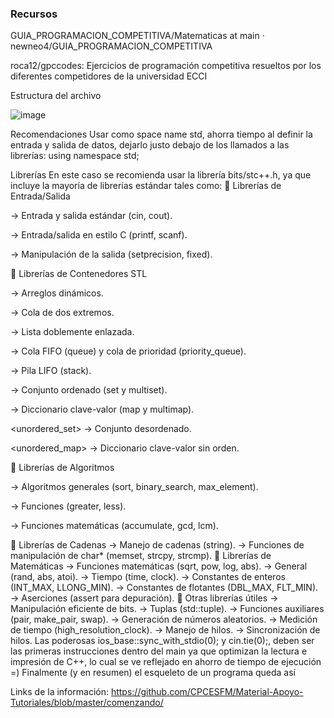 ### Recursos

GUIA_PROGRAMACION_COMPETITIVA/Matematicas at main · newneo4/GUIA_PROGRAMACION_COMPETITIVA

roca12/gpccodes: Ejercicios de programación competitiva resueltos por los diferentes competidores de la universidad ECCI

Estructura del archivo


![image](https://github.com/user-attachments/assets/3a6dec70-5c71-4be9-9546-81e094dc6c3a)


Recomendaciones
Usar como space name std, ahorra tiempo al definir la entrada y salida de datos, dejarlo justo debajo de los llamados a las librerías:
 using namespace std;

Librerías
En este caso se recomienda usar la librería bits/stc++.h, ya que incluye la mayoría de librerías estándar tales como:
📂 Librerías de Entrada/Salida

<iostream> → Entrada y salida estándar (cin, cout).

<cstdio> → Entrada/salida en estilo C (printf, scanf).

<iomanip> → Manipulación de la salida (setprecision, fixed).

📂 Librerías de Contenedores STL

<vector> → Arreglos dinámicos.

<deque> → Cola de dos extremos.

<list> → Lista doblemente enlazada.

<queue> → Cola FIFO (queue) y cola de prioridad (priority_queue).

<stack> → Pila LIFO (stack).

<set> → Conjunto ordenado (set y multiset).

<map> → Diccionario clave-valor (map y multimap).

<unordered_set> → Conjunto desordenado.

<unordered_map> → Diccionario clave-valor sin orden.

📂 Librerías de Algoritmos

<algorithm> → Algoritmos generales (sort, binary_search, max_element).

<functional> → Funciones (greater<int>, less<int>).

<numeric> → Funciones matemáticas (accumulate, gcd, lcm).

📂 Librerías de Cadenas
<string> → Manejo de cadenas (string).
<cstring> → Funciones de manipulación de char* (memset, strcpy, strcmp).
📂 Librerías de Matemáticas
<cmath> → Funciones matemáticas (sqrt, pow, log, abs).
<cstdlib> → General (rand, abs, atoi).
<ctime> → Tiempo (time, clock).
<climits> → Constantes de enteros (INT_MAX, LLONG_MIN).
<cfloat> → Constantes de flotantes (DBL_MAX, FLT_MIN).
<cassert> → Aserciones (assert para depuración).
📂 Otras librerías útiles
<bitset> → Manipulación eficiente de bits.
<tuple> → Tuplas (std::tuple).
<utility> → Funciones auxiliares (pair, make_pair, swap).
<random> → Generación de números aleatorios.
<chrono> → Medición de tiempo (high_resolution_clock).
<thread> → Manejo de hilos.
<mutex> → Sincronización de hilos.
Las poderosas ios_base::sync_with_stdio(0); y cin.tie(0);, deben ser las primeras instrucciones dentro del main ya que optimizan la lectura e impresión de C++, lo cual se ve reflejado en ahorro de tiempo de ejecución =)
Finalmente (y en resumen) el esqueleto de un programa queda así




Links de la información:
https://github.com/CPCESFM/Material-Apoyo-Tutoriales/blob/master/comenzando/

